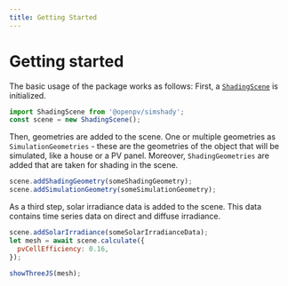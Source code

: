 ```yaml
---
title: Getting Started
---
```


# Getting started

The basic usage of the package works as follows: First, a [`ShadingScene`](/docs/classes/index.ShadingScene.html) is initialized.

```javascript
import ShadingScene from '@openpv/simshady';
const scene = new ShadingScene();
```

Then, geometries are added to the scene. One or multiple geometries as `SimulationGeometries` - these are the geometries of the object that will be simulated, like a house or a PV panel. Moreover, `ShadingGeometries` are added that are taken for shading in the scene.

```javascript
scene.addShadingGeometry(someShadingGeometry);
scene.addSimulationGeometry(someSimulationGeometry);
```

As a third step, solar irradiance data is added to the scene. This data contains time series data on direct and diffuse irradiance.

```javascript
scene.addSolarIrradiance(someSolarIrradianceData);
let mesh = await scene.calculate({
  pvCellEfficiency: 0.16,
});
```

```javascript
showThreeJS(mesh);
```
